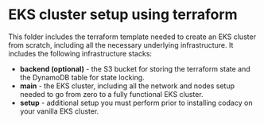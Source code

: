 # EKS cluster setup using terraform

This folder includes the terraform template needed to create an EKS cluster
from scratch, including all the necessary underlying infrastructure. It includes
the following infrastructure stacks:

-   **backend (optional)** - the S3 bucket for storing the terraform state and the DynamoDB table for state locking.
-   **main** - the EKS cluster, including all the network and nodes setup needed to go from zero to a fully functional EKS cluster.
-   **setup** - additional setup you must perform prior to installing codacy on your vanilla EKS cluster.
